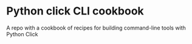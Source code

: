 # Python click CLI cookbook
A repo with a cookbook of recipes for building command-line tools with Python Click
